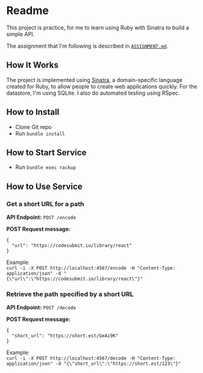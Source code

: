 # Readme

This project is practice, for me to learn using Ruby with Sinatra to build a simple API.

The assignment that I'm following is described in [`ASSIGNMENT.md`](ASSIGNMENT.md). 

## How It Works
The project is implemented using [Sinatra](https://sinatrarb.com/), a domain-specific language 
created for Ruby, to allow people to create web applications quickly. For the datastore, I'm using
SQLite. I also do automated testing using RSpec.

## How to Install
* Clone Git repo
* Run `bundle install`

## How to Start Service
* Run `bundle exec rackup`

## How to Use Service

### Get a short URL for a path
**API Endpoint:** `POST /encode`

**POST Request message:**
```json5
{
  "url": "https://codesubmit.io/library/react"
}
```

Example:\
`curl -i -X POST http://localhost:4567/encode -H "Content-Type: application/json" -d "{\"url\":\"https://codesubmit.io/library/react\"}"`


### Retrieve the path specified by a short URL
**API Endpoint:** `POST /decode`

**POST Request message:**
```json5
{
  "short_url": "https://short.est/GeAi9K"
}
```

Example:\
`curl -i -X POST http://localhost:4567/decode -H "Content-Type: application/json" -d "{\"short_url\":\"https://short.est/123\"}"`




